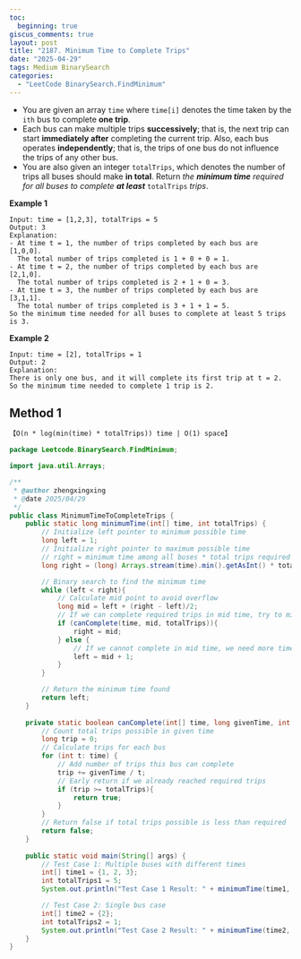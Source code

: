 ```yaml
---
toc:
  beginning: true
giscus_comments: true
layout: post
title: "2187. Minimum Time to Complete Trips"
date: "2025-04-29"
tags: Medium BinarySearch
categories:
  - "LeetCode BinarySearch.FindMinimum"
---
```



- You are given an array `time` where `time[i]` denotes the time taken by the `ith` bus to complete **one trip**.
- Each bus can make multiple trips **successively**; that is, the next trip can start **immediately after** completing the current trip. Also, each bus operates **independently**; that is, the trips of one bus do not influence the trips of any other bus.
- You are also given an integer `totalTrips`, which denotes the number of trips all buses should make **in total**. Return *the **minimum time** required for all buses to complete **at least*** `totalTrips` *trips*.

**Example 1**

```
Input: time = [1,2,3], totalTrips = 5
Output: 3
Explanation:
- At time t = 1, the number of trips completed by each bus are [1,0,0]. 
  The total number of trips completed is 1 + 0 + 0 = 1.
- At time t = 2, the number of trips completed by each bus are [2,1,0]. 
  The total number of trips completed is 2 + 1 + 0 = 3.
- At time t = 3, the number of trips completed by each bus are [3,1,1]. 
  The total number of trips completed is 3 + 1 + 1 = 5.
So the minimum time needed for all buses to complete at least 5 trips is 3.
```

**Example 2**

```
Input: time = [2], totalTrips = 1
Output: 2
Explanation:
There is only one bus, and it will complete its first trip at t = 2.
So the minimum time needed to complete 1 trip is 2.
```

## Method 1

```tex
【O(n * log(min(time) * totalTrips)) time | O(1) space】
```

```java
package Leetcode.BinarySearch.FindMinimum;

import java.util.Arrays;

/**
 * @author zhengxingxing
 * @date 2025/04/29
 */
public class MinimumTimeToCompleteTrips {
    public static long minimumTime(int[] time, int totalTrips) {
        // Initialize left pointer to minimum possible time
        long left = 1;
        // Initialize right pointer to maximum possible time
        // right = minimum time among all buses * total trips required
        long right = (long) Arrays.stream(time).min().getAsInt() * totalTrips;

        // Binary search to find the minimum time
        while (left < right){
            // Calculate mid point to avoid overflow
            long mid = left + (right - left)/2;
            // If we can complete required trips in mid time, try to minimize the time
            if (canComplete(time, mid, totalTrips)){
                right = mid;
            } else {
                // If we cannot complete in mid time, we need more time
                left = mid + 1;
            }
        }

        // Return the minimum time found
        return left;
    }
    
    private static boolean canComplete(int[] time, long givenTime, int totalTrips) {
        // Count total trips possible in given time
        long trip = 0;
        // Calculate trips for each bus
        for (int t: time) {
            // Add number of trips this bus can complete
            trip += givenTime / t;
            // Early return if we already reached required trips
            if (trip >= totalTrips){
                return true;
            }
        }
        // Return false if total trips possible is less than required
        return false;
    }
    
    public static void main(String[] args) {
        // Test Case 1: Multiple buses with different times
        int[] time1 = {1, 2, 3};
        int totalTrips1 = 5;
        System.out.println("Test Case 1 Result: " + minimumTime(time1, totalTrips1)); // Expected output: 3

        // Test Case 2: Single bus case
        int[] time2 = {2};
        int totalTrips2 = 1;
        System.out.println("Test Case 2 Result: " + minimumTime(time2, totalTrips2)); // Expected output: 2
    }
}

```





